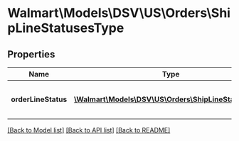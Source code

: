 # Walmart\Models\DSV\US\Orders\ShipLineStatusesType

## Properties

Name | Type | Description | Notes
------------ | ------------- | ------------- | -------------
**orderLineStatus** | [**\Walmart\Models\DSV\US\Orders\ShipLineStatusType[]**](ShipLineStatusType.md) | Details about the Order Line status |


[[Back to Model list]](./) [[Back to API list]](../../../../../README.md#supported-apis) [[Back to README]](../../../../../README.md)
